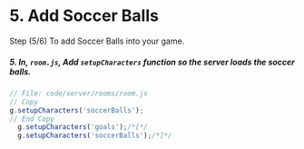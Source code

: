 # 5. Add Soccer Balls

Step (5/6) To add Soccer Balls into your game.

##### 5. In, `room.js`, Add `setupCharacters` function so the server loads the soccer balls.

```javascript
// File: code/server/rooms/room.js
// Copy
g.setupCharacters('soccerBalls');
// End Copy
  g.setupCharacters('goals');/*[*/
  g.setupCharacters('soccerBalls');/*]*/
```
